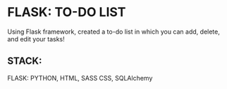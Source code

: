 
# FLASK: TO-DO LIST

Using Flask framework, created a to-do list in which you can add, delete, and edit your tasks!


## STACK:

FLASK:
 PYTHON, HTML, SASS CSS, SQLAlchemy

